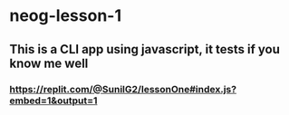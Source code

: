 # neog-lesson-1

## This is a CLI app using javascript, it tests if you know me well

### https://replit.com/@SunilG2/lessonOne#index.js?embed=1&output=1
